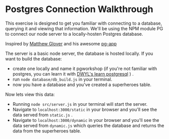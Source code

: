 # Postgres Connection Walkthrough

This exercise is designed to get you familiar with connecting to a database, querying it and viewing that information.
We'll be using the NPM module PG to connect our node server to a locally-hosten Postgres database.

Inspired by [Matthew Glover](https://github.com/matthewglover) and his awesome [pg-app](https://github.com/matthewglover/pg-app/blob/master/get_pups.js)

The server is a basic node server, the database is hosted locally.
If you want to build the database:
- create one locally and name it pgworkshop (if you're not familiar with postgres, you can learn it with [DWYL's learn postgresql](https://github.com/dwyl/learn-postgresql) ) .
- run `node database/db_build.js` in your terminal.
- now you have a database and you've created a superheroes table.

Now lets view this data:
- Running `node src/server.js` in your terminal will start the server.
- Navigate to `localhost:3000/static` in your browser and you'll see the data served from `static.js` .
- Navigate to `localhost:3000/dynamic` in your browser and you'll see the data served from `dynamic.js` which queries the database and returns the data from the superheroes table.
